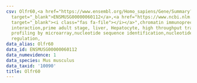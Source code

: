 ```yaml
---
csv: Olfr60,<a href="https://www.ensembl.org/Homo_sapiens/Gene/Summary?db=core;g=ENSMUSG00000060112"
  target="_blank">ENSMUSG00000060112</a>,<a href="https://www.ncbi.nlm.nih.gov/pubmed/23834426"
  target="_blank"><i class="fas fa-file"></i></a>",chromatin immunoprecipitation assay,direct
  interaction,prime adult stage, liver, Hepatocyte, high throughput transcription
  profiling by microarray,nucleotide sequence identification,nucleotide sequence identification,transcriptional
  regulation,
data_alias: Olfr60
data_id: ENSMUSG00000060112
data_numevidence: 1
data_species: Mus musculus
data_taxid: '10090'
title: Olfr60
---
```

